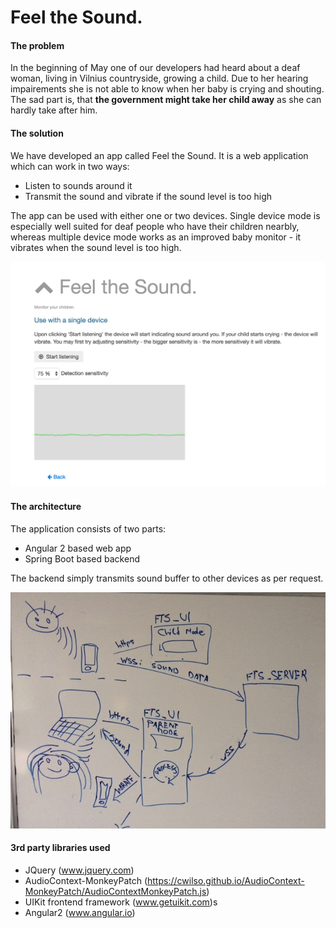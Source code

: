 # Feel the Sound.

#### The problem
In the beginning of May one of our developers had heard about a deaf woman, living in Vilnius countryside, growing a child. Due to her hearing impairements she is not able to know when her baby is crying and shouting. The sad part is, that **the government might take her child away** as she can hardly take after him.


#### The solution
We have developed an app called Feel the Sound. It is a web application which can work in two ways:
* Listen to sounds around it
* Transmit the sound and vibrate if the sound level is too high

The app can be used with either one or two devices. Single device mode is especially well suited for deaf people who have their children nearbly, whereas multiple device mode works as an improved baby monitor - it vibrates when the sound level is too high.

![Application screenshot](readme/screenshot.png?raw=true "Application screenshot")



#### The architecture
The application consists of two parts:
* Angular 2 based web app
* Spring Boot based backend

The backend simply transmits sound buffer to other devices as per request.

![Architecture overview](readme/architecture.jpg?raw=true "Architecture")


#### 3rd party libraries used
- JQuery (www.jquery.com)
- AudioContext-MonkeyPatch (https://cwilso.github.io/AudioContext-MonkeyPatch/AudioContextMonkeyPatch.js)
- UIKit frontend framework (www.getuikit.com)s
- Angular2 (www.angular.io)